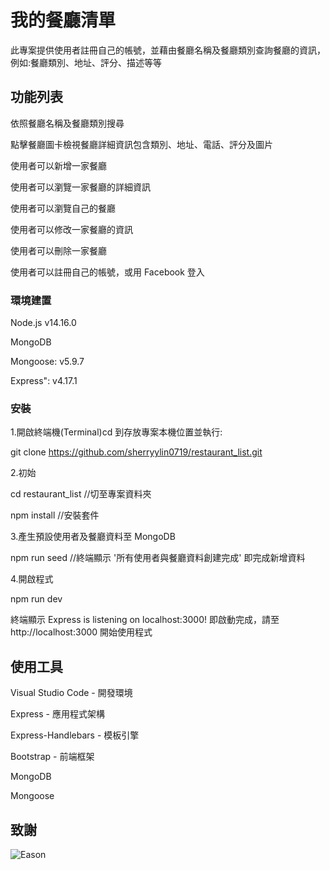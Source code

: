 # 我的餐廳清單

此專案提供使用者註冊自己的帳號，並藉由餐廳名稱及餐廳類別查詢餐廳的資訊，例如:餐廳類別、地址、評分、描述等等

## 功能列表

依照餐廳名稱及餐廳類別搜尋

點擊餐廳圖卡檢視餐廳詳細資訊包含類別、地址、電話、評分及圖片

使用者可以新增一家餐廳

使用者可以瀏覽一家餐廳的詳細資訊

使用者可以瀏覽自己的餐廳

使用者可以修改一家餐廳的資訊

使用者可以刪除一家餐廳

使用者可以註冊自己的帳號，或用 Facebook 登入

### 環境建置

Node.js v14.16.0

MongoDB

Mongoose: v5.9.7

Express": v4.17.1

### 安裝

1.開啟終端機(Terminal)cd 到存放專案本機位置並執行:

git clone
https://github.com/sherryylin0719/restaurant_list.git

2.初始

cd restaurant_list //切至專案資料夾

npm install //安裝套件

3.產生預設使用者及餐廳資料至 MongoDB

npm run seed //終端顯示 '所有使用者與餐廳資料創建完成' 即完成新增資料

4.開啟程式

npm run dev

終端顯示 Express is listening on localhost:3000! 即啟動完成，請至 http://localhost:3000 開始使用程式

## 使用工具

Visual Studio Code - 開發環境

Express - 應用程式架構

Express-Handlebars - 模板引擎

Bootstrap - 前端框架

MongoDB

Mongoose

## 致謝

![Eason](https://github.com/Eason0in/Restaurant-CRUD)
